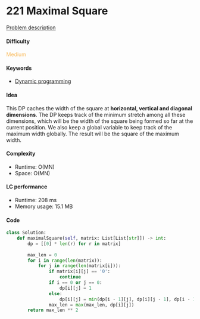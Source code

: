 221 Maximal Square
=======================
[Problem description](https://leetcode.com/problems/maximal-square/)

#### Difficulty
<span style="color:#FABC60">Medium</span>

#### Keywords
- [Dynamic programming](../categories/dp.md)

#### Idea
This DP caches the width of the square at **horizontal, vertical and diagonal dimensions**. The DP keeps track of the minimum stretch among all these dimensions, which will be the width of the square being formed so far at the current position. We also keep a global variable to keep track of the maximum width globally. The result will be the square of the maximum width. 

#### Complexity
- Runtime: O(MN)
- Space: O(MN)

#### LC performance
- Runtime: 208 ms
- Memory usage: 15.1 MB

#### Code
```python
class Solution:
    def maximalSquare(self, matrix: List[List[str]]) -> int:
        dp = [[0] * len(r) for r in matrix]
        
        max_len = 0
        for i in range(len(matrix)):
            for j in range(len(matrix[i])):
                if matrix[i][j] == '0':
                    continue
                if i == 0 or j == 0:
                    dp[i][j] = 1
                else:
                    dp[i][j] = min(dp[i - 1][j], dp[i][j - 1], dp[i - 1][j - 1]) + 1
                max_len = max(max_len, dp[i][j])
        return max_len ** 2
```